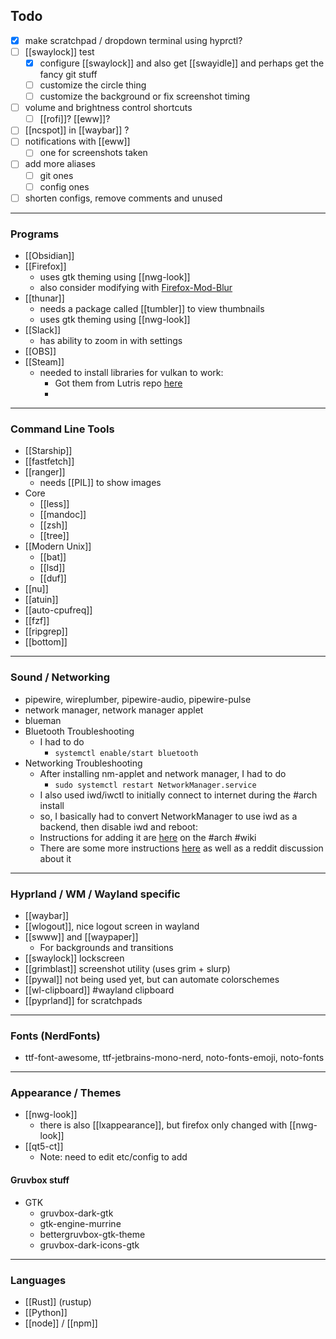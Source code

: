
## Todo
- [x] make scratchpad / dropdown terminal using hyprctl? 
- [ ] [[swaylock]] test
	- [x] configure [[swaylock]] and also get [[swayidle]] and perhaps get the fancy git stuff
	- [ ] customize the circle thing
	- [ ] customize the background or fix screenshot timing
- [ ] volume and brightness control shortcuts
	- [ ] [[rofi]]? [[eww]]?
- [ ] [[ncspot]] in [[waybar]] ?
- [ ] notifications with [[eww]]
	- [ ] one for screenshots taken
- [ ] add more aliases
	- [ ] git ones
	- [ ] config ones
- [ ] shorten configs, remove comments and unused

-----

### Programs 
- [[Obsidian]]
- [[Firefox]]
	- uses gtk theming using [[nwg-look]]
	- also consider modifying with [Firefox-Mod-Blur](https://github.com/datguypiko/Firefox-Mod-Blur)
- [[thunar]]
	- needs a package called [[tumbler]] to view thumbnails
	- uses gtk theming using [[nwg-look]]
- [[Slack]]
	- has ability to zoom in with settings
- [[OBS]]
- [[Steam]]
	- needed to install libraries for vulkan to work:
		- Got them from Lutris repo [here](https://github.com/lutris/docs/blob/master/InstallingDrivers.md)
		- 
---
### Command Line Tools
- [[Starship]]
- [[fastfetch]]
- [[ranger]]
	- needs [[PIL]] to show images
- Core
	- [[less]]
	- [[mandoc]]
	- [[zsh]]
	- [[tree]]
- [[Modern Unix]]
	- [[bat]] 
	- [[lsd]]
	- [[duf]]
- [[nu]]
- [[atuin]]
- [[auto-cpufreq]]
- [[fzf]]
- [[ripgrep]]
- [[bottom]]

---

### Sound / Networking
- pipewire, wireplumber, pipewire-audio, pipewire-pulse
- network manager, network manager applet
- blueman
- Bluetooth Troubleshooting
	- I had to do
		- `systemctl enable/start bluetooth`
- Networking Troubleshooting
	- After installing nm-applet and network manager, I had to do
		- `sudo systemctl restart NetworkManager.service`
	- I also used iwd/iwctl to initially connect to internet during the #arch install
	- so, I basically had to convert NetworkManager to use iwd as a backend, then disable iwd and reboot:
	- Instructions for adding it are [here](https://wiki.archlinux.org/title/NetworkManager#Using_iwd_as_the_Wi-Fi_backend) on the #arch #wiki
	- There are some more instructions [here](https://www.reddit.com/r/archlinux/comments/11y1qik/switching_from_iwd_to_networkmanager/) as well as a reddit discussion about it


---

### Hyprland / WM / Wayland specific
- [[waybar]]
- [[wlogout]], nice logout screen in wayland
- [[swww]] and [[waypaper]] 
	- For backgrounds and transitions
- [[swaylock]] lockscreen 
- [[grimblast]] screenshot utility (uses grim + slurp)
- [[pywal]] not being used yet, but can automate colorschemes
- [[wl-clipboard]] #wayland clipboard
- [[pyprland]] for scratchpads

---

### Fonts (NerdFonts)
- ttf-font-awesome, ttf-jetbrains-mono-nerd, noto-fonts-emoji, noto-fonts

---

### Appearance / Themes
- [[nwg-look]]
	- there is also [[lxappearance]], but firefox only changed with [[nwg-look]]
- [[qt5-ct]]
	- Note: need to edit etc/config to add 
#### Gruvbox stuff
- GTK
	- gruvbox-dark-gtk 
	-  gtk-engine-murrine
	-  bettergruvbox-gtk-theme 
	-  gruvbox-dark-icons-gtk 

---
### Languages
- [[Rust]] (rustup)
- [[Python]]
- [[node]] / [[npm]]